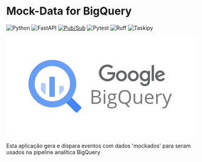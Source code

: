 # Mock-Data for BigQuery 

![Python](https://img.shields.io/badge/Python-3.12.6-blue?logo=python)
![FastAPI](https://img.shields.io/badge/FastAPI-0.114.1-teal?logo=fastapi)
[![Pub/Sub](https://img.shields.io/badge/Pub%2FSub-google-cloud-pubsub-orange?logo=google-cloud)](https://cloud.google.com/pubsub)
![Pytest](https://img.shields.io/badge/Pytest-8.3.3-yellow?logo=pytest)
![Ruff](https://img.shields.io/badge/Ruff-0.6.5-blue?logo=python)
![Taskipy](https://img.shields.io/badge/Taskipy-1.13.0-green?logo=taskipy)

![logo](/img/applogo.png)


Esta aplicação gera e dispara eventos com dados 'mockados' para seram usados na pipeline analítica BigQuery